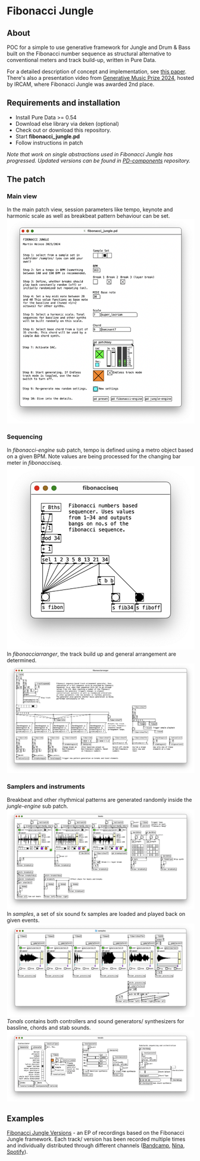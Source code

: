 # Fibonacci Jungle
## About
POC for a simple to use generative framework for Jungle and Drum & Bass built on the Fibonacci number sequence as structural alternative to conventional meters and track build-up, written in Pure Data.

For a detailed description of concept and implementation, see [this paper](./assets/fibonacci-jungle_heinze-2023.pdf). There's also a presentation video from [Generative Music Prize 2024](https://forum.ircam.fr/article/detail/winners-of-the-generative-music-prize/), hosted by IRCAM, where Fibonacci Jungle was awarded 2nd place.

## Requirements and installation
* Install Pure Data >= 0.54
* Download else library via deken (optional)
* Check out or download this repository.
* Start **fibonacci_jungle.pd**
* Follow instructions in patch

*Note that work on single abstractions used in Fibonacci Jungle has progressed. Updated versions can be found in [PD-components](https://www.github.com/devstermarts/PD-components) repository.*

## The patch
### Main view
In the main patch view, session parameters like tempo, keynote and harmonic scale as well as breakbeat pattern behaviour can be set.
![Main patch view](./assets/main.png)
### Sequencing
In *fibonacci-engine* sub patch, tempo is defined using a metro object based on a given BPM. Note values are being processed for the changing bar meter in *fibonacciseq*.
![Fibonacci sequencer](./assets/fiboseq.png)
In *fibonacciarranger*, the track build up and general arrangement are determined.
![Fibonacci arrangement](./assets/fiboarr.png)
### Samplers and instruments
Breakbeat and other rhythmical patterns are generated randomly inside the *jungle-engine* sub patch.
![Breaks](./assets/breaks.png)
In *samples*, a set of six sound fx samples are loaded and played back on given events.
![Sampler](./assets/sampler.png)
*Tonals* contains both controllers and sound generators/ synthesizers for bassline, chords and stab sounds.
![Tonals](./assets/tonals.png)

## Examples
[Fibonacci Jungle Versions](https://soundcloud.com/martsman/sets/fibonacci-jungle-versions) - an EP of recordings based on the Fibonacci Jungle framework. Each track/ version has been recorded multiple times and individually distributed through different channels ([Bandcamp](https://martsman.bandcamp.com/album/fibonacci-jungle-versions), [Nina](https://www.ninaprotocol.com/releases/martsman-fibonacci-jungle-version-set-5-nina-edition), [Spotify](https://open.spotify.com/intl-de/album/2OM6ZXuyjT7nSmYOccnF5w)).
